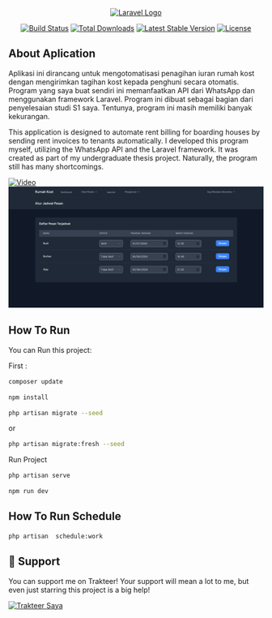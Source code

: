 <p align="center"><a href="https://laravel.com" target="_blank"><img src="https://raw.githubusercontent.com/laravel/art/master/logo-lockup/5%20SVG/2%20CMYK/1%20Full%20Color/laravel-logolockup-cmyk-red.svg" width="400" alt="Laravel Logo"></a></p>

<p align="center">
<a href="https://github.com/laravel/framework/actions"><img src="https://github.com/laravel/framework/workflows/tests/badge.svg" alt="Build Status"></a>
<a href="https://packagist.org/packages/laravel/framework"><img src="https://img.shields.io/packagist/dt/laravel/framework" alt="Total Downloads"></a>
<a href="https://packagist.org/packages/laravel/framework"><img src="https://img.shields.io/packagist/v/laravel/framework" alt="Latest Stable Version"></a>
<a href="https://packagist.org/packages/laravel/framework"><img src="https://img.shields.io/packagist/l/laravel/framework" alt="License"></a>
</p>

## About Aplication

Aplikasi ini dirancang untuk mengotomatisasi penagihan iuran rumah kost dengan mengirimkan tagihan kost kepada penghuni secara otomatis. Program yang saya buat sendiri ini memanfaatkan API dari WhatsApp dan menggunakan framework Laravel. Program ini dibuat sebagai bagian dari penyelesaian studi S1 saya. Tentunya, program ini masih memiliki banyak kekurangan.

This application is designed to automate rent billing for boarding houses by sending rent invoices to tenants automatically. I developed this program myself, utilizing the WhatsApp API and the Laravel framework. It was created as part of my undergraduate thesis project. Naturally, the program still has many shortcomings.

[![Video](https://img.youtube.com/vi/whR4LaSVDR8/maxresdefault.jpg)](https://www.youtube.com/watch?v=whR4LaSVDR8)
![Screecshoot Application](https://github.com/rizkiarch/rumah_kost/blob/main/public/assets/Jadwal.png)

## How To Run

You can Run this project:

First :

```bash
composer update
```

```bash
npm install
```

```bash
php artisan migrate --seed
```

or

```bash
php artisan migrate:fresh --seed
```

Run Project

```bash
php artisan serve
```

```bash
npm run dev
```

## How To Run Schedule

```bash
php artisan  schedule:work
```


<p></p>

<h2 id="dukungan">💌 Support</h2>

You can support me on Trakteer! Your support will mean a lot to me, but even just starring this project is a big help!

<p></p>

<a href="https://trakteer.id/mhdrzk" target="_blank"><img id="wse-buttons-preview" src="https://cdn.trakteer.id/images/embed/trbtn-red-5.png" height="40" style="border:0px;height:40px;" alt="Trakteer Saya"></a>

<p></p>
